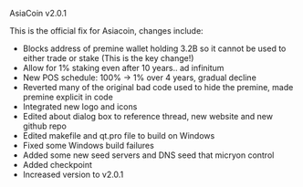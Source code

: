 AsiaCoin v2.0.1

This is the official fix for Asiacoin, changes include:

  - Blocks address of premine wallet holding 3.2B so it cannot be used to either trade or stake (This is the key change!)
  - Allow for 1% staking even after 10 years.. ad infinitum
  - New POS schedule: 100% -> 1% over 4 years, gradual decline
  - Reverted many of the original bad code used to hide the premine, made premine explicit in code
  - Integrated new logo and icons
  - Edited about dialog box to reference thread, new website and new github repo
  - Edited makefile and qt.pro file to build on Windows
  - Fixed some Windows build failures
  - Added some new seed servers and DNS seed that micryon control
  - Added checkpoint
  - Increased version to v2.0.1
  

  
    

